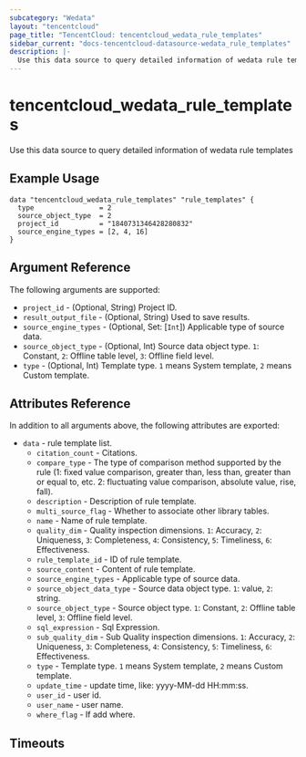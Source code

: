 ```yaml
---
subcategory: "Wedata"
layout: "tencentcloud"
page_title: "TencentCloud: tencentcloud_wedata_rule_templates"
sidebar_current: "docs-tencentcloud-datasource-wedata_rule_templates"
description: |-
  Use this data source to query detailed information of wedata rule templates
---
```


# tencentcloud_wedata_rule_templates

Use this data source to query detailed information of wedata rule templates

## Example Usage

```hcl
data "tencentcloud_wedata_rule_templates" "rule_templates" {
  type                = 2
  source_object_type  = 2
  project_id          = "1840731346428280832"
  source_engine_types = [2, 4, 16]
}
```

## Argument Reference

The following arguments are supported:

* `project_id` - (Optional, String) Project ID.
* `result_output_file` - (Optional, String) Used to save results.
* `source_engine_types` - (Optional, Set: [`Int`]) Applicable type of source data.
* `source_object_type` - (Optional, Int) Source data object type. `1`: Constant, `2`: Offline table level, `3`: Offline field level.
* `type` - (Optional, Int) Template type. `1` means System template, `2` means Custom template.

## Attributes Reference

In addition to all arguments above, the following attributes are exported:

* `data` - rule template list.
  * `citation_count` - Citations.
  * `compare_type` - The type of comparison method supported by the rule (1: fixed value comparison, greater than, less than, greater than or equal to, etc. 2: fluctuating value comparison, absolute value, rise, fall).
  * `description` - Description of rule template.
  * `multi_source_flag` - Whether to associate other library tables.
  * `name` - Name of rule template.
  * `quality_dim` - Quality inspection dimensions. `1`: Accuracy, `2`: Uniqueness, `3`: Completeness, `4`: Consistency, `5`: Timeliness, `6`: Effectiveness.
  * `rule_template_id` - ID of rule template.
  * `source_content` - Content of rule template.
  * `source_engine_types` - Applicable type of source data.
  * `source_object_data_type` - Source data object type. `1`: value, `2`: string.
  * `source_object_type` - Source object type. `1`: Constant, `2`: Offline table level, `3`: Offline field level.
  * `sql_expression` - Sql Expression.
  * `sub_quality_dim` - Sub Quality inspection dimensions. `1`: Accuracy, `2`: Uniqueness, `3`: Completeness, `4`: Consistency, `5`: Timeliness, `6`: Effectiveness.
  * `type` - Template type. `1` means System template, `2` means Custom template.
  * `update_time` - update time, like: yyyy-MM-dd HH:mm:ss.
  * `user_id` - user id.
  * `user_name` - user name.
  * `where_flag` - If add where.


## Timeouts

<no value>


